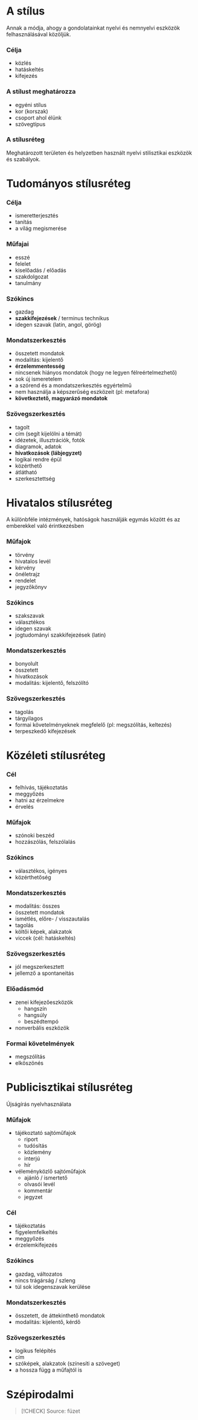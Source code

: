 # A stílus

Annak a módja, ahogy a gondolatainkat nyelvi és nemnyelvi eszközök felhasználásával közöljük.

### Célja

- közlés
- hatáskeltés
- kifejezés

### A stílust meghatározza

- egyéni stílus
- kor (korszak)
- csoport ahol élünk
- szövegtípus

### A stílusréteg

Meghatározott területen és helyzetben használt nyelvi stilisztikai eszközök és szabályok.

# Tudományos stílusréteg
### Célja

- ismeretterjesztés
- tanítás
- a világ megismerése

### Műfajai

- esszé
- felelet
- kiselőadás / előadás
- szakdolgozat
- tanulmány

### Szókincs

- gazdag
- **szakkifejezések** / terminus technikus
- idegen szavak (latin, angol, görög)

### Mondatszerkesztés

- összetett mondatok
- modalitás: kijelentő
- **érzelemmentesség**
- nincsenek hiányos mondatok (hogy ne legyen félreértelmezhető)
- sok új ismeretelem
- a szórend és a mondatszerkesztés egyértelmű
- nem használja a képszerűség eszközeit (pl: metafora)
- **következtető, magyarázó mondatok**

### Szövegszerkesztés

- tagolt
- cím (segít kijelölni a témát)
- idézetek, illusztrációk, fotók
- diagramok, adatok
- **hivatkozások (lábjegyzet)**
- logikai rendre épül
- közérthető
- átlátható
- szerkesztettség

# Hivatalos stílusréteg

A különbféle intézmények, hatóságok használják egymás között és az emberekkel való érintkezésben

### Műfajok

- törvény
- hivatalos levél
- kérvény
- önéletrajz
- rendelet
- jegyzőkönyv

### Szókincs

- szakszavak
- választékos
- idegen szavak
- jogtudományi szakkifejezések (latin)

### Mondatszerkesztés

- bonyolult
- összetett
- hivatkozások
- modalitás: kijelentő, felszólító

### Szövegszerkesztés

- tagolás
- tárgyilagos
- formai követelményeknek megfelelő (pl: megszólítás, keltezés)
- terpeszkedő kifejezések

# Közéleti stílusréteg

### Cél

- felhívás, tájékoztatás
- meggyőzés
- hatni az érzelmekre
- érvelés

### Műfajok

- szónoki beszéd
- hozzászólás, felszólalás

### Szókincs

- választékos, igényes
- közérthetőség

### Mondatszerkesztés

- modalitás: összes
- összetett mondatok
- ismétlés, előre- / visszautalás
- tagolás
- költői képek, alakzatok
- viccek (cél: hatáskeltés)

### Szövegszerkesztés

- jól megszerkesztett
- jellemző a spontaneitás

### Előadásmód

- zenei kifejezőeszközök
	- hangszín
	- hangsúly
	- beszédtempó
- nonverbális eszközök

### Formai követelmények

- megszólítás
- elköszönés

# Publicisztikai stílusréteg

Újságírás nyelvhasználata

### Műfajok

- tájékoztató sajtóműfajok
	- riport
	- tudósítás
	- közlemény
	- interjú
	- hír
- véleményközlő sajtóműfajok
	- ajánló / ismertető
	- olvasói levél
	- kommentár
	- jegyzet

### Cél

- tájékoztatás
- figyelemfelkeltés
- meggyőzés
- érzelemkifejezés

### Szókincs

- gazdag, változatos
- nincs trágárság / szleng
- túl sok idegenszavak kerülése

### Mondatszerkesztés

- összetett, de áttekinthető mondatok
- modalitás: kijelentő, kérdő

### Szövegszerkesztés

- logikus felépítés
- cím
- szóképek, alakzatok (színesíti a szöveget)
- a hossza függ a műfajtól is

# Szépirodalmi

> [!CHECK] Source: füzet
